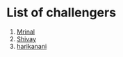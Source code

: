 # List of challengers
1. [Mrinal](https://github.com/mrinal1224)
2. [Shivay](https://github.com/shivaylamba)
3. [harikanani](https://github.com/harikanani)
